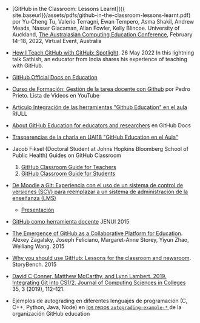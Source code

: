 * [GitHub in the Classroom: Lessons Learnt]({{ site.baseurl}}/assets/pdfs/github-in-the-classroom-lessons-learnt.pdf) por Yu-Cheng Tu, Valerio Terragni, Ewan Tempero, Asma Shakil,
Andrew Meads, Nasser Giacaman, Allan Fowler, Kelly Blincoe. University of Auckland, [The Australasian Computing Education Conference](https://aceconference.wordpress.com/previous-conferences/), February 14–18, 2022, Virtual Event, Australia
* [How I Teach GitHub with GitHub: Spotlight](https://youtu.be/6cN1RZR53qQ). 26 May 2022  In this lightning talk Sathish, an educator from India  shares his experience of teaching with GitHub.
* [GitHub Official Docs on Education](https://docs.github.com/en/free-pro-team@latest/education)
* [Curso de Formación: Gestión de la tarea docente con Github](https://www.youtube.com/playlist?list=PLQg_Bl-6Gfo9k0KQg5vaaV9r6Hg--nMA7) por Pedro Prieto. Lista de Videos en YouTube
* [Artículo Integración de las herramientas "Github Education" en el aula](https://riull.ull.es/xmlui/handle/915/9660) RIULL
* [About GitHub Education for educators and researchers](https://docs.github.com/en/free-pro-team@latest/github/teaching-and-learning-with-github-education/about-github-education-for-educators-and-researchers) en GitHub Docs
* [Trasparencias de la charla en UAI18 "GitHub Education en el Aula"](https://github.com/PAL-ULL/uai-18-talks)
* Jacob Fiksel (Doctoral Student at Johns Hopkins Bloomberg School of Public Health) Guides on GitHub Classroom
    1. <a href="https://github.com/jfiksel/github-classroom-for-teachers" target="_blank" rel="noopener noreferrer">GitHub Classroom Guide for Teachers</a>
    2. <a href="https://github.com/jfiksel/github-classroom-for-students" target="_blank" rel="noopener noreferrer">GitHub Classroom Guide for Students</a>
* <a href="https://www.researchgate.net/publication/321136899_De_Moodle_a_Git_Experiencia_con_el_uso_de_un_sistema_de_control_de_versiones_SCV_para_reemplazar_a_un_sistema_de_administracion_de_la_ensenanza_LMS) (Artículo en PDF" target="_blank" rel="noopener noreferrer">De Moodle a Git: Experiencia con el uso de un sistema de control de versiones (SCV) para reemplazar a un sistema de administración de la enseñanza (LMS)</a>
    - <a href="https://campusvirtual.ull.es/ocw/pluginfile.php/15275/mod_folder/content/0/de-moodle-a-git/experiencias_git.pres.pdf?forcedownload=1" target="_blank" rel="noopener noreferrer">Presentación</a>
* <a href="https://upcommons.upc.edu/handle/2117/76761" target="_blank" rel="noopener noreferrer">GitHub como herramienta docente</a> JENUI 2015
* <a href="https://dl.acm.org/doi/10.1145/2675133.2675284" target="_blank" rel="noopener noreferrer">The Emergence of GitHub as a Collaborative Platform for Education</a>. Alexey Zagalsky, Joseph Feliciano, Margaret-Anne Storey, Yiyun Zhao, Weiliang Wang. 2015
* <a href="https://opensource.com/education/16/1/git-education-classroom" target="_blank" rel="noopener noreferrer">Why you should use GitHub: Lessons for the classroom and newsroom</a>. StoryBench. 2015

* [David C Conner, Matthew McCarthy, and Lynn Lambert. 2019. Integrating Git into CS1/2. Journal of Computing Sciences in Colleges](https://dl.acm.org/doi/10.5555/3381569.3381583) 35, 3 (2019), 112–121.
* Ejemplos de autograding en diferentes lenguajes de programación (C, C++, Python, Java, Node) en [los repos `autograding-example-*` ](https://github.com/orgs/education/repositories?q=AUTOGRADING-example&type=all&language=&sort=) de la organización GitHub education